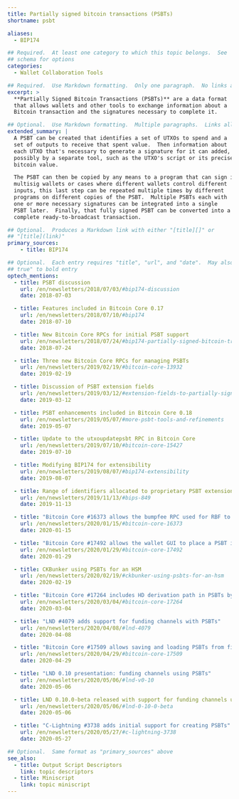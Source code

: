 ```yaml
---
title: Partially signed bitcoin transactions (PSBTs)
shortname: psbt

aliases:
  - BIP174

## Required.  At least one category to which this topic belongs.  See
## schema for options
categories:
  - Wallet Collaboration Tools

## Required.  Use Markdown formatting.  Only one paragraph.  No links allowed.
excerpt: >
  **Partially Signed Bitcoin Transactions (PSBTs)** are a data format
  that allows wallets and other tools to exchange information about a
  Bitcoin transaction and the signatures necessary to complete it.

## Optional.  Use Markdown formatting.  Multiple paragraphs.  Links allowed.
extended_summary: |
  A PSBT can be created that identifies a set of UTXOs to spend and a
  set of outputs to receive that spent value.  Then information about
  each UTXO that's necessary to generate a signature for it can added,
  possibly by a separate tool, such as the UTXO's script or its precise
  bitcoin value.

  The PSBT can then be copied by any means to a program that can sign it.  For
  multisig wallets or cases where different wallets control different
  inputs, this last step can be repeated multiple times by different
  programs on different copies of the PSBT.  Multiple PSBTs each with
  one or more necessary signatures can be integrated into a single
  PSBT later.  Finally, that fully signed PSBT can be converted into a
  complete ready-to-broadcast transaction.

## Optional.  Produces a Markdown link with either "[title][]" or
## "[title](link)"
primary_sources:
    - title: BIP174

## Optional.  Each entry requires "title", "url", and "date".  May also use "feature:
## true" to bold entry
optech_mentions:
  - title: PSBT discussion
    url: /en/newsletters/2018/07/03/#bip174-discussion
    date: 2018-07-03

  - title: Features included in Bitcoin Core 0.17
    url: /en/newsletters/2018/07/10/#bip174
    date: 2018-07-10

  - title: New Bitcoin Core RPCs for initial PSBT support
    url: /en/newsletters/2018/07/24/#bip174-partially-signed-bitcoin-transaction-psbt-support-merged
    date: 2018-07-24

  - title: Three new Bitcoin Core RPCs for managing PSBTs
    url: /en/newsletters/2019/02/19/#bitcoin-core-13932
    date: 2019-02-19

  - title: Discussion of PSBT extension fields
    url: /en/newsletters/2019/03/12/#extension-fields-to-partially-signed-bitcoin-transactions-psbts
    date: 2019-03-12

  - title: PSBT enhancements included in Bitcoin Core 0.18
    url: /en/newsletters/2019/05/07/#more-psbt-tools-and-refinements
    date: 2019-05-07

  - title: Update to the utxoupdatepsbt RPC in Bitcoin Core
    url: /en/newsletters/2019/07/10/#bitcoin-core-15427
    date: 2019-07-10

  - title: Modifying BIP174 for extensibility
    url: /en/newsletters/2019/08/07/#bip174-extensibility
    date: 2019-08-07

  - title: Range of identifiers allocated to proprietary PSBT extensions
    url: /en/newsletters/2019/11/13/#bips-849
    date: 2019-11-13

  - title: "Bitcoin Core #16373 allows the bumpfee RPC used for RBF to return a PSBT"
    url: /en/newsletters/2020/01/15/#bitcoin-core-16373
    date: 2020-01-15

  - title: "Bitcoin Core #17492 allows the wallet GUI to place a PSBT in the clipboard"
    url: /en/newsletters/2020/01/29/#bitcoin-core-17492
    date: 2020-01-29

  - title: CKBunker using PSBTs for an HSM
    url: /en/newsletters/2020/02/19/#ckbunker-using-psbts-for-an-hsm
    date: 2020-02-19

  - title: "Bitcoin Core #17264 includes HD derivation path in PSBTs by default"
    url: /en/newsletters/2020/03/04/#bitcoin-core-17264
    date: 2020-03-04

  - title: "LND #4079 adds support for funding channels with PSBTs"
    url: /en/newsletters/2020/04/08/#lnd-4079
    date: 2020-04-08

  - title: "Bitcoin Core #17509 allows saving and loading PSBTs from files"
    url: /en/newsletters/2020/04/29/#bitcoin-core-17509
    date: 2020-04-29

  - title: "LND 0.10 presentation: funding channels using PSBTs"
    url: /en/newsletters/2020/05/06/#lnd-v0-10
    date: 2020-05-06

  - title: LND 0.10.0-beta released with support for funding channels using PSBTs
    url: /en/newsletters/2020/05/06/#lnd-0-10-0-beta
    date: 2020-05-06

  - title: "C-Lightning #3738 adds initial support for creating PSBTs"
    url: /en/newsletters/2020/05/27/#c-lightning-3738
    date: 2020-05-27

## Optional.  Same format as "primary_sources" above
see_also:
  - title: Output Script Descriptors
    link: topic descriptors
  - title: Miniscript
    link: topic miniscript
---
```

